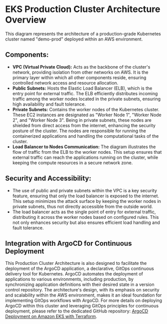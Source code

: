 # EKS Production Cluster Architecture Overview

This diagram represents the architecture of a production-grade Kubernetes cluster named "demo-prod" deployed within an AWS environment.

## Components:

- **VPC (Virtual Private Cloud):** Acts as the backbone of the cluster's network, providing isolation from other networks on AWS. It is the primary layer within which all other components reside, ensuring controlled network access and resource allocation.
- **Public Subnets:** Hosts the Elastic Load Balancer (ELB), which is the entry point for external traffic. The ELB efficiently distributes incoming traffic among the worker nodes located in the private subnets, ensuring high availability and fault tolerance.
- **Private Subnets:** Contains the worker nodes of the Kubernetes cluster. These EC2 instances are designated as "Worker Node 1", "Worker Node 2", and "Worker Node 3". Being in private subnets, these nodes are shielded from direct access from the internet, enhancing the security posture of the cluster. The nodes are responsible for running the containerized applications and handling the computational tasks of the cluster.
- **Load Balancer to Nodes Communication:** The diagram illustrates the flow of traffic from the ELB to the worker nodes. This setup ensures that external traffic can reach the applications running on the cluster, while keeping the compute resources in a secure network zone.

## Security and Accessibility:

- The use of public and private subnets within the VPC is a key security feature, ensuring that only the load balancer is exposed to the internet. This setup minimizes the attack surface by keeping the worker nodes in private subnets, thus not directly accessible from the outside world.
- The load balancer acts as the single point of entry for external traffic, distributing it across the worker nodes based on configured rules. This not only enhances security but also ensures efficient load handling and fault tolerance.

## Integration with ArgoCD for Continuous Deployment

This Production Cluster Architecture is also designed to facilitate the deployment of the ArgoCD application, a declarative, GitOps continuous delivery tool for Kubernetes. ArgoCD automates the deployment of applications to various environments, including production, by synchronizing application definitions with their desired state in a version control repository. The architecture's design, with its emphasis on security and scalability within the AWS environment, makes it an ideal foundation for implementing GitOps workflows with ArgoCD. For more details on deploying ArgoCD within this cluster and leveraging GitOps principles for continuous deployment, please refer to the dedicated GitHub repository: [ArgoCD Deployment on Amazon EKS with Terraform](https://github.com/DimitryZH/argo-cd-app-terraform).
